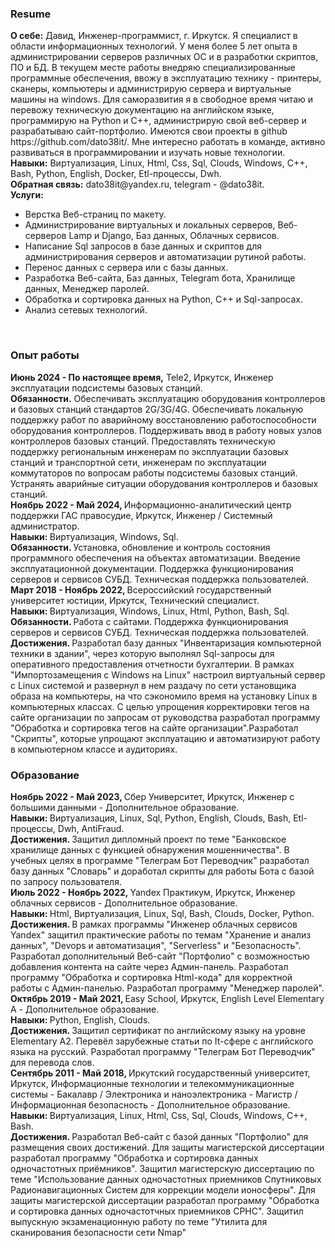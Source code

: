<h3>Resume</h3>
<p>
    <strong>О себе:</strong> Давид, Инженер-программист, г. Иркутск. Я специалист в области информационных технологий. У меня более 5 лет опыта в администрировании серверов различных ОС и в разработки скриптов, ПО и БД. В текущем месте работы внедряю специализированные программные обеспечения, ввожу в эксплуатацию технику - принтеры, сканеры, компьютеры и администрирую сервера и виртуальные машины на windows. Для саморазвития я в свободное время читаю и перевожу техническую документацию на английском языке, программирую на Python и C++, администрирую свой веб-сервер и разрабатываю сайт-портфолио. Имеются свои проекты в github https://github.com/dato38it/. Мне интересно работать в команде, активно развиваться в программировании и изучать новые технологии.<br>
    <strong>Навыки:</strong> Виртуализация, Linux, Html, Css, Sql, Clouds, Windows, C++, Bash, Python, English, Docker, Etl-процессы, Dwh.<br>
    <strong>Обратная связь:</strong> dato38it@yandex.ru, telegram - @dato38it.<br>
    <strong>Услуги:</strong><ul>
        <li>Верстка Веб-страниц по макету.</li>
        <li>Администрирование виртуальных и локальных серверов, Веб-серверов Lamp и Django, Баз данных, Облачных сервисов.</li>
        <li>Написание Sql запросов в базе данных и скриптов для администрирования серверов и автоматизации рутиной работы.</li>
        <li>Перенос данных с сервера или с базы данных.</li>
        <li>Разработка Веб-сайта, Баз данных, Telegram бота, Хранилище данных, Менеджер паролей.</li> 
        <li>Обработка и сортировка данных на Python, C++ и Sql-запросах.</li>
        <li>Анализ сетевых технологий.</li>        
        <!--<li>Импортозамещение на отечественные ОС и ПО.</li>-->
    </ul><br>
</p>
<h3>Опыт работы</h3>
<p>
    <strong>Июнь 2024 - По настоящее время,</strong>  Tele2, Иркутск, Инженер эксплуатации подсистемы базовых станций.<br>
    <!---<strong>Навыки: </strong>.<br>-->
    <strong>Обязанности.</strong> Обеспечивать эксплуатацию оборудования контроллеров и базовых станций стандартов 2G/3G/4G. Обеспечивать локальную поддержку работ по аварийному восстановлению работоспособности оборудования контроллеров. Поддерживать ввод в работу новых узлов контроллеров базовых станций. Предоставлять техническую поддержку региональным инженерам по эксплуатации базовых станций и транспортной сети, инженерам по эксплуатации коммутаторов по вопросам работы подсистемы базовых станций. Устранять аварийные ситуации оборудования контроллеров и базовых станций.<br>
    <!---<strong>Достижения. </strong><br>-->
    <strong>Ноябрь 2022 - Май 2024, </strong>Информационно-аналитический центр поддержки ГАС правосудие, Иркутск, Инженер / Системный администратор.<br>
    <strong>Навыки: </strong>Виртуализация, Windows, Sql.<br>
    <strong>Обязанности. </strong>Установка, обновление и контроль состояния программного обеспечения на объектах автоматизации. Введение эксплуатационной документации. Поддержка функционирования серверов и сервисов СУБД. Техническая поддержка пользователей.<br>
    <!---<strong>Достижения. </strong><br>-->
    <strong>Март 2018 - Ноябрь 2022, </strong>Всероссийский государственный университет юстиции, Иркутск, Технический специалист.<br>
    <strong>Навыки: </strong>Виртуализация, Windows, Linux, Html, Python, Bash, Sql.<br>
    <strong>Обязанности. </strong>Работа с сайтами. Поддержка функционирования серверов и сервисов СУБД. Техническая поддержка пользователей.<br>
    <strong>Достижения. </strong>Разработал базу данных "Инвентаризация компьютерной техники в здании", через которую выполнял Sql-запросы для оперативного предоставления отчетности бухгалтерии. В рамках "Импортозамещения с Windows на Linux" настроил виртуальный сервер с Linux системой и развернул в нем раздачу по сети установщика образа на компьютеры, на что сэкономило время на установку Linux в компьютерных классах. С целью упрощения корректировки тегов на сайте организации по запросам от руководства разработал программу "Обработка и сортировка тегов на сайте организации".Разработал "Скрипты", которые упрощают эксплуатацию и автоматизируют работу в компьютерном классе и аудиториях.
</p>
<h3>Образование</h3>
<p>
    <strong>Ноябрь 2022 - Май 2023, </strong>Сбер Университет, Иркутск, Инженер с большими данными - Дополнительное образование.<br>
    <strong>Навыки: </strong>Виртуализация, Linux, Sql, Python, English, Clouds, Bash, Etl-процессы, Dwh, AntiFraud.<br>
    <strong>Достижения. </strong>Защитил дипломный проект по теме "Банковское хранилище данных с функцией обнаружения мошенничества". В учебных целях в программе "Телеграм Бот Переводчик" разработал базу данных "Словарь" и доработал скрипты для работы Бота с базой по запросу пользователя.<br> 
    <strong>Июль 2022 - Ноябрь 2022, </strong>Yandex Практикум, Иркутск, Инженер облачных сервисов - Дополнительное образование.<br> 
    <strong>Навыки: </strong>Html, Виртуализация, Linux, Sql, Bash, Clouds, Docker, Python.<br>
    <strong>Достижения. </strong>В рамках программы "Инженер облачных сервисов Yandex" защитил практические работы по темам "Хранение и анализ данных", "Devops и автоматизация", "Serverless" и "Безопасность". Разработал дополнительный Веб-сайт "Портфолио" с возможностью добавления контента на сайте через Админ-панель. Разработал программу "Обработка и сортировка Html-кода" для корректной работы с Админ-панелью. Разработал программу "Менеджер паролей".<br>
    <strong>Октябрь 2019 - Май 2021, </strong>Easy School, Иркутск, English Level Elementary A - Дополнительное образование.<br>
    <strong>Навыки: </strong>Python, English, Clouds.<br>
    <strong>Достижения. </strong>Защитил сертификат по английскому языку на уровне Elementary A2. Перевёл зарубежные статьи по It-сфере с английского языка на русский. Разработал программу "Телеграм Бот Переводчик" для перевода слов.<br>
    <strong>Сентябрь 2011 - Май 2018, </strong>Иркутский государственный университет, Иркутск, Информационные технологии и телекоммуникационные системы - Бакалавр / Электроника и наноэлектроника - Магистр / Информационная безопасность - Дополнительное образование.<br>
    <strong>Навыки: </strong>Виртуализация, Linux, Html, Css, Sql, Clouds, Windows, C++, Bash.<br>
    <strong>Достижения. </strong>Разработал Веб-сайт с базой данных "Портфолио" для размещения своих достижений. 
    <!--Защитил выпускные квалификационные работы по темам "Использование Dhcp-протокола через маршрутизатор и через сервер", "Локальная сеть" и "Wifi беспроводная передача данных".-->
    Для защиты магистерской диссертации разработал программу "Обработка и сортировка данных одночастотных приёмников". Защитил магистерскую диссертацию по теме "Использование данных одночастотных приемников Спутниковых Радионавигационных Систем для коррекции модели ионосферы". Для защиты магистерской диссертации разработал программу "Обработка и сортировка данных одночастотчных приемников СРНС". Защитил выпускную экзаменационную работу по теме "Утилита для сканирования безопасности сети Nmap"<br>
</p>
